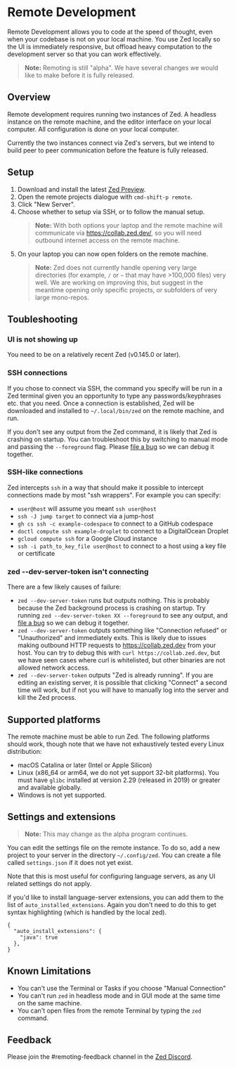 # Remote Development

Remote Development allows you to code at the speed of thought, even when your codebase is not on your local machine. You use Zed locally so the UI is immediately responsive, but offload heavy computation to the development server so that you can work effectively.

> **Note:** Remoting is still "alpha". We have several changes we would like to make before it is fully released.

## Overview

Remote development requires running two instances of Zed. A headless instance on the remote machine, and the editor interface on your local computer. All configuration is done on your local computer.

Currently the two instances connect via Zed's servers, but we intend to build peer to peer communication before the feature is fully released.

## Setup

1. Download and install the latest [Zed Preview](https://zed.dev/releases/preview).
1. Open the remote projects dialogue with `cmd-shift-p remote`.
2. Click "New Server".
3. Choose whether to setup via SSH, or to follow the manual setup.
   > **Note:** With both options your laptop and the remote machine will communicate
     via https://collab.zed.dev/, so you will need outbound internet access on the remote machine.
6. On your laptop you can now open folders on the remote machine.
   > **Note:** Zed does not currently handle opening very large directories (for example, `/` or `~` that may have >100,000 files) very well. We are working on improving this, but suggest in the meantime opening only specific projects, or subfolders of very large mono-repos.

## Toubleshooting

### UI is not showing up

You need to be on a relatively recent Zed (v0.145.0 or later).

### SSH connections

If you chose to connect via SSH, the command you specify will be run in a Zed terminal given you an opportunity to type any passwords/keyphrases etc. that you need.
Once a connection is established, Zed will be downloaded and installed to `~/.local/bin/zed` on the remote machine, and run.

If you don't see any output from the Zed command, it is likely that Zed is crashing
on startup. You can troubleshoot this by switching to manual mode and passing the `--foreground` flag. Please [file a bug](https://github.com/zed-industries/zed) so we can debug it together.

### SSH-like connections

Zed intercepts `ssh` in a way that should make it possible to intercept connections made by most "ssh wrappers". For example you
can specify:

- `user@host` will assume you meant `ssh user@host`
- `ssh -J jump target` to connect via a jump-host
- `gh cs ssh -c example-codespace` to connect to a GitHub codespace
- `doctl compute ssh example-droplet` to connect to a DigitalOcean Droplet
- `gcloud compute ssh` for a Google Cloud instance
- `ssh -i path_to_key_file user@host` to connect to a host using a key file or certificate

### zed --dev-server-token isn't connecting

There are a few likely causes of failure:

- `zed --dev-server-token` runs but outputs nothing. This is probably because the Zed background process is crashing on startup. Try running `zed --dev-server-token XX --foreground` to see any output, and [file a bug](https://github.com/zed-industries/zed) so we can debug it together.
- `zed --dev-server-token` outputs something like "Connection refused" or "Unauthorized" and immediately exits. This is likely due to issues making outbound HTTP requests to https://collab.zed.dev from your host. You can try to debug this with `curl https://collab.zed.dev`, but we have seen cases where curl is whitelisted, but other binaries are not allowed network access.
- `zed --dev-server-token` outputs "Zed is already running". If you are editing an existing server, it is possible that clicking "Connect" a second time will work, but if not you will have to manually log into the server and kill the Zed process.

## Supported platforms

The remote machine must be able to run Zed. The following platforms should work, though note that we have not exhaustively tested every Linux distribution:

- macOS Catalina or later (Intel or Apple Silicon)
- Linux (x86_64 or arm64, we do not yet support 32-bit platforms). You must have `glibc` installed at version 2.29 (released in 2019) or greater and available globally.
- Windows is not yet supported.

## Settings and extensions

> **Note:** This may change as the alpha program continues.

You can edit the settings file on the remote instance. To do so, add a new project to your server in the directory `~/.config/zed`. You can create a file called `settings.json` if it does not yet exist.

Note that this is most useful for configuring language servers, as any UI related settings do not apply.

If you'd like to install language-server extensions, you can add them to the list of `auto_installed_extensions`. Again you don't need to do this to get syntax highlighting (which is handled by the local zed).

```
{
  "auto_install_extensions": {
    "java": true
  },
}
```

## Known Limitations

- You can't use the Terminal or Tasks if you choose "Manual Connection"
- You can't run `zed` in headless mode and in GUI mode at the same time on the same machine.
- You can't open files from the remote Terminal by typing the `zed` command.

## Feedback

Please join the #remoting-feedback channel in the [Zed Discord](https://discord.gg/qSDQ8VWc7k).
